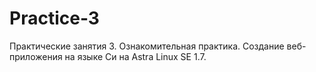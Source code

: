 # Practice-3

Практические занятия 3. Ознакомительная практика. Создание веб-приложения на языке Cи на Astra Linux SE 1.7. 

